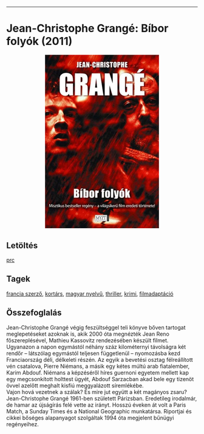 <hr/>

# <a name="id_621">Jean-Christophe Grangé: Bíbor folyók (2011)</a>
<center><img src="https://github.com/BercziSandor/calibre_lib/raw/main/main/Jean-Christophe%20Grange/Bibor%20folyok%20%28621%29/cover.jpg" alt="cover" width="300"/></center>

## Letöltés
[prc](https://github.com/BercziSandor/calibre_lib/raw/main/main/Jean-Christophe%20Grange/Bibor%20folyok%20%28621%29/Bibor%20folyok%20-%20Jean-Christophe%20Grange.prc)

## Tagek
[francia szerző](https://github.com/berczisandor/calibre_lib/blob/main/main/_tags/francia%20szerz%c5%91.md), [kortárs](https://github.com/berczisandor/calibre_lib/blob/main/main/_tags/kort%c3%a1rs.md), [magyar nyelvű](https://github.com/berczisandor/calibre_lib/blob/main/main/_tags/magyar%20nyelv%c5%b1.md), [thriller](https://github.com/berczisandor/calibre_lib/blob/main/main/_tags/thriller.md), [krimi](https://github.com/berczisandor/calibre_lib/blob/main/main/_tags/krimi.md), [filmadaptáció](https://github.com/berczisandor/calibre_lib/blob/main/main/_tags/filmadapt%c3%a1ci%c3%b3.md)

## Összefoglalás
<div>
<p>Jean-Christophe ​Grangé végig feszültséggel teli könyve bőven tartogat meglepetéseket azoknak is, akik 2000 óta megnézték Jean Reno főszereplésével, Mathieu Kassovitz rendezésében készült filmet.<br>Ugyanazon a napon egymástól néhány száz kilométernyi távolságra két rendőr – látszólag egymástól teljesen függetlenül – nyomozásba kezd Franciaország déli, délkeleti részén. Az egyik a bevetési osztag félreállított vén csatalova, Pierre Niémans, a másik egy kétes múltú arab fiatalember, Karim Abdouf. Niémans a képzéséről híres guernoni egyetem mellett kap egy megcsonkított holttest ügyét, Abdouf Sarzacban akad bele egy tizenöt övvel azelőtt meghalt kisfiú meggyalázott síremlékébe.<br>Vajon hová vezetnek a szálak? És mire jut együtt a két magányos zsaru?<br>Jean-Christophe Grangé 1961-ben született Párizsban. Eredetileg irodalmár, de hamar az újságírás felé vette az irányt. Hosszú éveken át volt a Paris Match, a Sunday Times és a National Geographic munkatársa. Riportjai és cikkei bőséges alapanyagot szolgáltak 1994 óta megjelent bűnügyi regényeihez.</p></div>


